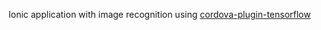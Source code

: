 Ionic application with image recognition using  [cordova-plugin-tensorflow](https://github.com/heigeo/cordova-plugin-tensorflow)
